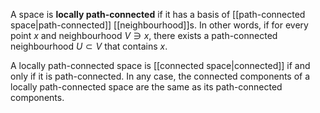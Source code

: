 A space is **locally path-connected** if it has a basis of [[path-connected space|path-connected]] [[neighbourhood]]s. In other words, if for every point $x$ and neighbourhood $V \ni x$, there exists a path-connected neighbourhood $U \subset V$ that contains $x$.

A locally path-connected space is [[connected space|connected]] if and only if it is path-connected.  In any case, the connected components of a locally path-connected space are the same as its path-connected components.
